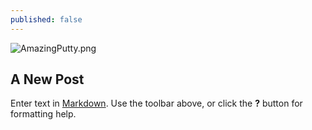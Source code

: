```yaml
---
published: false
---
```


![AmazingPutty.png]({{site.baseurl}}/_drafts/AmazingPutty.png)
## A New Post

Enter text in [Markdown](http://daringfireball.net/projects/markdown/). Use the toolbar above, or click the **?** button for formatting help.
